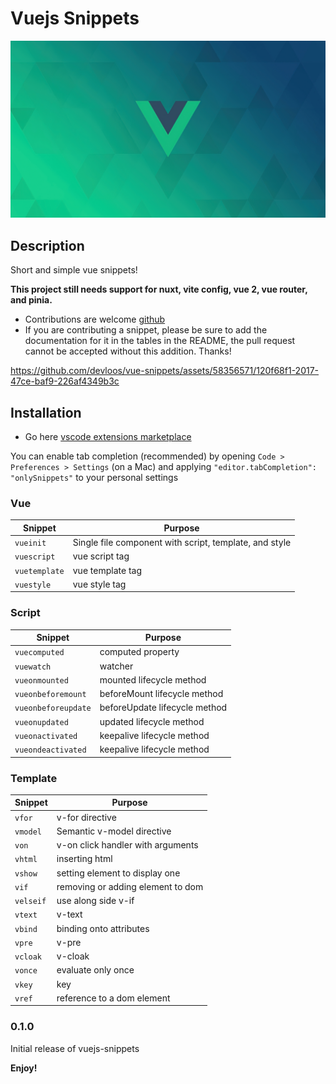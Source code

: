 # Vuejs Snippets

![vue-snippet-hero](assets/hero.jpg)

## Description

Short and simple vue snippets!

**This project still needs support for nuxt, vite config, vue 2, vue router, and pinia.**

- Contributions are welcome [github](https://github.com/devloos/vuejs-snippets)
- If you are contributing a snippet, please be sure to add the documentation for it in the tables in the README, the pull request cannot be accepted without this addition. Thanks!

https://github.com/devloos/vue-snippets/assets/58356571/120f68f1-2017-47ce-baf9-226af4349b3c

## Installation

- Go here [vscode extensions marketplace](https://marketplace.visualstudio.com/items?itemName=devlos.vuejs-snippets)

You can enable tab completion (recommended) by opening `Code > Preferences > Settings` (on a Mac) and applying `"editor.tabCompletion": "onlySnippets"` to your personal settings

### Vue

| Snippet       | Purpose                                                |
| ------------- | ------------------------------------------------------ |
| `vueinit`     | Single file component with script, template, and style |
| `vuescript`   | vue script tag                                         |
| `vuetemplate` | vue template tag                                       |
| `vuestyle`    | vue style tag                                          |

### Script

| Snippet             | Purpose                       |
| ------------------- | ----------------------------- |
| `vuecomputed`       | computed property             |
| `vuewatch`          | watcher                       |
| `vueonmounted`      | mounted lifecycle method      |
| `vueonbeforemount`  | beforeMount lifecycle method  |
| `vueonbeforeupdate` | beforeUpdate lifecycle method |
| `vueonupdated`      | updated lifecycle method      |
| `vueonactivated`    | keepalive lifecycle method    |
| `vueondeactivated`  | keepalive lifecycle method    |

### Template

| Snippet   | Purpose                           |
| --------- | --------------------------------- |
| `vfor`    | v-for directive                   |
| `vmodel`  | Semantic v-model directive        |
| `von`     | v-on click handler with arguments |
| `vhtml`   | inserting html                    |
| `vshow`   | setting element to display one    |
| `vif`     | removing or adding element to dom |
| `velseif` | use along side v-if               |
| `vtext`   | v-text                            |
| `vbind`   | binding onto attributes           |
| `vpre`    | v-pre                             |
| `vcloak`  | v-cloak                           |
| `vonce`   | evaluate only once                |
| `vkey`    | key                               |
| `vref`    | reference to a dom element        |

### 0.1.0

Initial release of vuejs-snippets

**Enjoy!**

